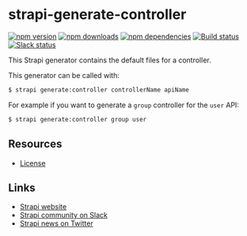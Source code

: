 # strapi-generate-controller

[![npm version](https://img.shields.io/npm/v/strapi-generate-controller.svg)](https://www.npmjs.org/package/strapi-generate-controller)
[![npm downloads](https://img.shields.io/npm/dm/strapi-generate-controller.svg)](https://www.npmjs.org/package/strapi-generate-controller)
[![npm dependencies](https://david-dm.org/strapi/strapi-generate-controller.svg)](https://david-dm.org/strapi/strapi-generate-controller)
[![Build status](https://travis-ci.org/strapi/strapi-generate-controller.svg?branch=master)](https://travis-ci.org/strapi/strapi-generate-controller)
[![Slack status](https://slack.strapi.io/badge.svg)](https://slack.strapi.io)

This Strapi generator contains the default files for a controller.

This generator can be called with:

```bash
$ strapi generate:controller controllerName apiName
```

For example if you want to generate a `group` controller for the `user` API:

```bash
$ strapi generate:controller group user
```

## Resources

- [License](LICENSE)

## Links

- [Strapi website](https://strapi.io/)
- [Strapi community on Slack](https://slack.strapi.io)
- [Strapi news on Twitter](https://twitter.com/strapijs)

